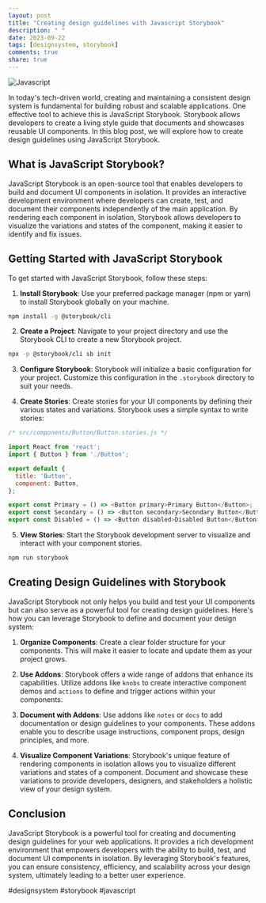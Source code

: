 ```yaml
---
layout: post
title: "Creating design guidelines with Javascript Storybook"
description: " "
date: 2023-09-22
tags: [designsystem, storybook]
comments: true
share: true
---
```


![Javascript](https://cdn.pixabay.com/photo/2015/04/23/17/41/javascript-736400_960_720.png)

In today's tech-driven world, creating and maintaining a consistent design system is fundamental for building robust and scalable applications. One effective tool to achieve this is JavaScript Storybook. Storybook allows developers to create a living style guide that documents and showcases reusable UI components. In this blog post, we will explore how to create design guidelines using JavaScript Storybook.

## What is JavaScript Storybook?

JavaScript Storybook is an open-source tool that enables developers to build and document UI components in isolation. It provides an interactive development environment where developers can create, test, and document their components independently of the main application. By rendering each component in isolation, Storybook allows developers to visualize the variations and states of the component, making it easier to identify and fix issues.

## Getting Started with JavaScript Storybook

To get started with JavaScript Storybook, follow these steps:

1. **Install Storybook**: Use your preferred package manager (npm or yarn) to install Storybook globally on your machine.

```bash
npm install -g @storybook/cli
```

2. **Create a Project**: Navigate to your project directory and use the Storybook CLI to create a new Storybook project.

```bash
npx -p @storybook/cli sb init
```

3. **Configure Storybook**: Storybook will initialize a basic configuration for your project. Customize this configuration in the `.storybook` directory to suit your needs.

4. **Create Stories**: Create stories for your UI components by defining their various states and variations. Storybook uses a simple syntax to write stories:

```javascript
/* src/components/Button/Button.stories.js */

import React from 'react';
import { Button } from './Button';

export default {
  title: 'Button',
  component: Button,
};

export const Primary = () => <Button primary>Primary Button</Button>;
export const Secondary = () => <Button secondary>Secondary Button</Button>;
export const Disabled = () => <Button disabled>Disabled Button</Button>;
```

5. **View Stories**: Start the Storybook development server to visualize and interact with your component stories.

```bash
npm run storybook
```

## Creating Design Guidelines with Storybook

JavaScript Storybook not only helps you build and test your UI components but can also serve as a powerful tool for creating design guidelines. Here's how you can leverage Storybook to define and document your design system:

1. **Organize Components**: Create a clear folder structure for your components. This will make it easier to locate and update them as your project grows.

2. **Use Addons**: Storybook offers a wide range of addons that enhance its capabilities. Utilize addons like `knobs` to create interactive component demos and `actions` to define and trigger actions within your components.

3. **Document with Addons**: Use addons like `notes` or `docs` to add documentation or design guidelines to your components. These addons enable you to describe usage instructions, component props, design principles, and more.

4. **Visualize Component Variations**: Storybook's unique feature of rendering components in isolation allows you to visualize different variations and states of a component. Document and showcase these variations to provide developers, designers, and stakeholders a holistic view of your design system.

## Conclusion

JavaScript Storybook is a powerful tool for creating and documenting design guidelines for your web applications. It provides a rich development environment that empowers developers with the ability to build, test, and document UI components in isolation. By leveraging Storybook's features, you can ensure consistency, efficiency, and scalability across your design system, ultimately leading to a better user experience.

#designsystem #storybook #javascript